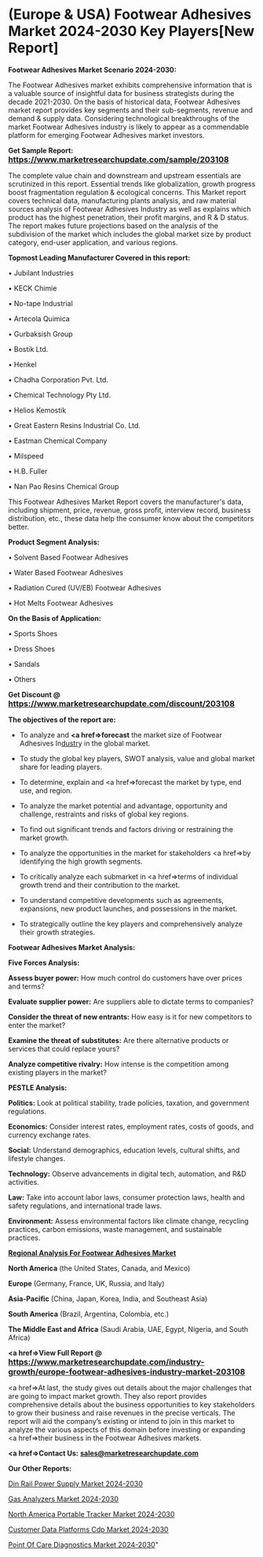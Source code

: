 # (Europe & USA) Footwear Adhesives Market 2024-2030 Key Players[New Report]

<strong>Footwear Adhesives Market Scenario 2024-2030:</strong>

The Footwear Adhesives market exhibits comprehensive information that is a valuable source of insightful data for business strategists during the decade 2021-2030. On the basis of historical data, Footwear Adhesives market report provides key segments and their sub-segments, revenue and demand &amp; supply data. Considering technological breakthroughs of the market Footwear Adhesives industry is likely to appear as a commendable platform for emerging Footwear Adhesives market investors.

<strong>Get Sample Report: <a href=https://www.marketresearchupdate.com/sample/203108><font size=3 color=#0000ff>https://www.marketresearchupdate.com/sample/203108</font></a></strong>

The complete value chain and downstream and upstream essentials are scrutinized in this report. Essential trends like globalization, growth progress boost fragmentation regulation &amp; ecological concerns. This Market report covers technical data, manufacturing plants analysis, and raw material sources analysis of Footwear Adhesives Industry as well as explains which product has the highest penetration, their profit margins, and R & D status. The report makes future projections based on the analysis of the subdivision of the market which includes the global market size by product category, end-user application, and various regions.

<strong>Topmost Leading Manufacturer Covered in this report:</strong>

• Jubilant Industries

• KECK Chimie

• No-tape Industrial

• Artecola Quimica

• Gurbaksish Group

• Bostik Ltd.

• Henkel

• Chadha Corporation Pvt. Ltd.

• Chemical Technology Pty Ltd.

• Helios Kemostik

• Great Eastern Resins Industrial Co. Ltd.

• Eastman Chemical Company

• Milspeed

• H.B. Fuller

• Nan Pao Resins Chemical Group

This Footwear Adhesives Market Report covers the manufacturer's data, including shipment, price, revenue, gross profit, interview record, business distribution, etc., these data help the consumer know about the competitors better.

<strong>Product Segment Analysis: </strong>

• Solvent Based Footwear Adhesives

• Water Based Footwear Adhesives

• Radiation Cured (UV/EB) Footwear Adhesives

• Hot Melts Footwear Adhesives

<strong>On the Basis of Application:</strong>

• Sports Shoes

• Dress Shoes

• Sandals

• Others

<strong>Get Discount @ <a href=https://www.marketresearchupdate.com/discount/203108><font size=3 color=#0000ff>https://www.marketresearchupdate.com/discount/203108</font></a></strong>

<strong><b>The objectives of the report are:</b></strong>

- To analyze and <strong><a href=><strong>forecast</strong></a></strong> the market size of Footwear Adhesives In<a href=ASDF991299>dustr</a>y in the global market.

- To study the global key players, SWOT analysis, value and global market share for leading players.

- To determine, explain and <a href=>forecast</a> the market by type, end use, and region.

- To analyze the market potential and advantage, opportunity and challenge, restraints and risks of global key regions.

- To find out significant trends and factors driving or restraining the market growth.

- To analyze the opportunities in the market for stakeholders <a href=>by</a> identifying the high growth segments.

- To critically analyze each submarket in <a href=>terms</a> of individual growth trend and their contribution to the market.

- To understand competitive developments such as agreements, expansions, new product launches, and possessions in the market.

- To strategically outline the key players and comprehensively analyze their growth strategies.

<strong>Footwear Adhesives Market Analysis:</strong>

<strong>Five Forces Analysis:</strong>

<strong>Assess buyer power:</strong> How much control do customers have over prices and terms?

<strong>Evaluate supplier power:</strong> Are suppliers able to dictate terms to companies?

<strong>Consider the threat of new entrants:</strong> How easy is it for new competitors to enter the market?

<strong>Examine the threat of substitutes:</strong> Are there alternative products or services that could replace yours?

<strong>Analyze competitive rivalry:</strong> How intense is the competition among existing players in the market?

<strong>PESTLE Analysis:</strong>

<strong>Politics:</strong> Look at political stability, trade policies, taxation, and government regulations.

<strong>Economics:</strong> Consider interest rates, employment rates, costs of goods, and currency exchange rates.

<strong>Social:</strong> Understand demographics, education levels, cultural shifts, and lifestyle changes.

<strong>Technology:</strong> Observe advancements in digital tech, automation, and R&D activities.

<strong>Law:</strong> Take into account labor laws, consumer protection laws, health and safety regulations, and international trade laws.

<strong>Environment:</strong> Assess environmental factors like climate change, recycling practices, carbon emissions, waste management, and sustainable practices.

<strong><u><b>Regional Analysis For Footwear Adhesives Market</b></u></strong>

<strong><b>North America</b></strong> (the United States, Canada, and Mexico)

<strong><b>Europe </b></strong>(Germany, France, UK, Russia, and Italy)

<strong><b>Asia-Pacific</b></strong> (China, Japan, Korea, India, and Southeast Asia)

<strong><b>South America</b></strong> (Brazil, Argentina, Colombia, etc.)

<strong><b>The Middle East and Africa</b></strong> (Saudi Arabia, UAE, Egypt, Nigeria, and South Africa)

<strong><a href=>View Full Report</a> @ <a href=https://www.marketresearchupdate.com/industry-growth/europe-footwear-adhesives-industry-market-203108><font size=3 color=#0000ff>https://www.marketresearchupdate.com/industry-growth/europe-footwear-adhesives-industry-market-203108</font></a></strong>

<a href=>At last,</a> the study gives out details about the major challenges that are going to impact market growth. They also report provides comprehensive details about the business opportunities to key stakeholders to grow their business and raise revenues in the precise verticals. The report will aid the company’s existing or intend to join in this market to analyze the various aspects of this domain before investing or expanding <a href=>their</a> business in the Footwear Adhesives markets.

<strong><a href=>Contact Us:</a></strong>
<strong>sales@marketresearchupdate.com</strong>

<strong>Our Other Reports:</strong>

<a href=https://www.linkedin.com/pulse/din-rail-power-supply-market-industry-analysis>Din Rail Power Supply Market 2024-2030</a>

<a href=https://www.linkedin.com/pulse/gas-analyzers-market-outlooks-2023-size-players>Gas Analyzers Market 2024-2030</a>

<a href=https://www.linkedin.com/pulse/north-america-portable-tracker-market-size-scope-top>North America Portable Tracker Market 2024-2030</a>

<a href=https://www.linkedin.com/pulse/customer-data-platforms-cdp-market-rh97f/>Customer Data Platforms Cdp Market 2024-2030</a>

<a href=https://medium.com/@rocketsharma68/point-of-care-diagnostics-market-size-growth-set-to-surge-significantly-during-2023-2030-c71f86ab8dd5>Point Of Care Diagnostics Market 2024-2030</a>"

